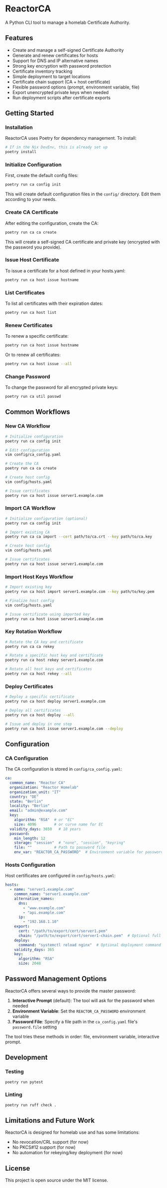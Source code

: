 # ReactorCA

A Python CLI tool to manage a homelab Certificate Authority.

## Features

- Create and manage a self-signed Certificate Authority
- Generate and renew certificates for hosts
- Support for DNS and IP alternative names
- Strong key encryption with password protection
- Certificate inventory tracking
- Simple deployment to target locations
- Certificate chain support (CA + host certificate)
- Flexible password options (prompt, environment variable, file)
- Export unencrypted private keys when needed
- Run deployment scripts after certificate exports

## Getting Started

### Installation

ReactorCA uses Poetry for dependency management. To install:

```bash
# If in the Nix DevEnv, this is already set up
poetry install
```

### Initialize Configuration

First, create the default config files:

```bash
poetry run ca config init
```

This will create default configuration files in the `config/` directory. Edit them according to your needs.

### Create CA Certificate

After editing the configuration, create the CA:

```bash
poetry run ca ca create
```

This will create a self-signed CA certificate and private key (encrypted with the password you provide).

### Issue Host Certificate

To issue a certificate for a host defined in your hosts.yaml:

```bash
poetry run ca host issue hostname
```

### List Certificates

To list all certificates with their expiration dates:

```bash
poetry run ca host list
```

### Renew Certificates

To renew a specific certificate:

```bash
poetry run ca host issue hostname
```

Or to renew all certificates:

```bash
poetry run ca host issue --all
```

### Change Password

To change the password for all encrypted private keys:

```bash
poetry run ca util passwd
```

## Common Workflows

### New CA Workflow

```bash
# Initialize configuration
poetry run ca config init

# Edit configuration
vim config/ca_config.yaml

# Create the CA
poetry run ca ca create

# Create host config
vim config/hosts.yaml

# Issue certificates
poetry run ca host issue server1.example.com
```

### Import CA Workflow

```bash
# Initialize configuration (optional)
poetry run ca config init

# Import existing CA
poetry run ca ca import --cert path/to/ca.crt --key path/to/ca.key

# Create host config
vim config/hosts.yaml

# Issue certificates
poetry run ca host issue server1.example.com
```

### Import Host Keys Workflow

```bash
# Import existing key
poetry run ca host import server1.example.com --key path/to/key.pem

# Finalize host config
vim config/hosts.yaml

# Issue certificate using imported key
poetry run ca host issue server1.example.com
```

### Key Rotation Workflow

```bash
# Rotate the CA key and certificate
poetry run ca ca rekey

# Rotate a specific host key and certificate
poetry run ca host rekey server1.example.com

# Rotate all host keys and certificates
poetry run ca host rekey --all
```

### Deploy Certificates

```bash
# Deploy a specific certificate
poetry run ca host deploy server1.example.com

# Deploy all certificates
poetry run ca host deploy --all

# Issue and deploy in one step
poetry run ca host issue server1.example.com --deploy
```

## Configuration

### CA Configuration

The CA configuration is stored in `config/ca_config.yaml`:

```yaml
ca:
  common_name: "Reactor CA"
  organization: "Reactor Homelab"
  organization_unit: "IT"
  country: "DE"
  state: "Berlin"
  locality: "Berlin"
  email: "admin@example.com"
  key:
    algorithm: "RSA"  # or "EC"
    size: 4096        # or curve name for EC
  validity_days: 3650   # 10 years
  password:
    min_length: 12
    storage: "session"  # "none", "session", "keyring"
    file: ""          # Path to password file
    env_var: "REACTOR_CA_PASSWORD"  # Environment variable for password
```

### Hosts Configuration

Host certificates are configured in `config/hosts.yaml`:

```yaml
hosts:
  - name: "server1.example.com"
    common_name: "server1.example.com"
    alternative_names:
      dns:
        - "www.example.com"
        - "api.example.com"
      ip:
        - "192.168.1.10"
    export:
      cert: "/path/to/export/cert/server1.pem"
      chain: "/path/to/export/cert/server1-chain.pem"  # Optional full chain
    deploy:
      command: "systemctl reload nginx"  # Optional deployment command
    validity_days: 365
    key:
      algorithm: "RSA"
      size: 2048
```

## Password Management Options

ReactorCA offers several ways to provide the master password:

1. **Interactive Prompt** (default): The tool will ask for the password when needed
2. **Environment Variable**: Set the `REACTOR_CA_PASSWORD` environment variable
3. **Password File**: Specify a file path in the `ca_config.yaml` file's `password.file` setting

The tool tries these methods in order: file, environment variable, interactive prompt.

## Development

### Testing

```bash
poetry run pytest
```

### Linting

```bash
poetry run ruff check .
```

## Limitations and Future Work

ReactorCA is designed for homelab use and has some limitations:

- No revocation/CRL support (for now)
- No PKCS#12 support (for now)
- No automation for rekeying/key deployment (for now)

## License

This project is open source under the MIT license.